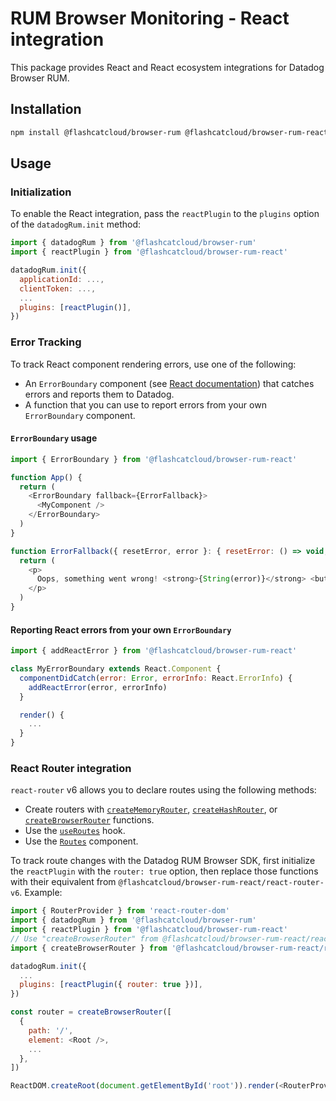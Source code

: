 # RUM Browser Monitoring - React integration

This package provides React and React ecosystem integrations for Datadog Browser RUM.

## Installation

```bash
npm install @flashcatcloud/browser-rum @flashcatcloud/browser-rum-react
```

## Usage

### Initialization

To enable the React integration, pass the `reactPlugin` to the `plugins` option of the `datadogRum.init` method:

```javascript
import { datadogRum } from '@flashcatcloud/browser-rum'
import { reactPlugin } from '@flashcatcloud/browser-rum-react'

datadogRum.init({
  applicationId: ...,
  clientToken: ...,
  ...
  plugins: [reactPlugin()],
})
```

### Error Tracking

To track React component rendering errors, use one of the following:

- An `ErrorBoundary` component (see [React documentation][1]) that catches errors and reports them to Datadog.
- A function that you can use to report errors from your own `ErrorBoundary` component.

#### `ErrorBoundary` usage

```javascript
import { ErrorBoundary } from '@flashcatcloud/browser-rum-react'

function App() {
  return (
    <ErrorBoundary fallback={ErrorFallback}>
      <MyComponent />
    </ErrorBoundary>
  )
}

function ErrorFallback({ resetError, error }: { resetError: () => void; error: unknown }) {
  return (
    <p>
      Oops, something went wrong! <strong>{String(error)}</strong> <button onClick={resetError}>Retry</button>
    </p>
  )
}
```

#### Reporting React errors from your own `ErrorBoundary`

```javascript
import { addReactError } from '@flashcatcloud/browser-rum-react'

class MyErrorBoundary extends React.Component {
  componentDidCatch(error: Error, errorInfo: React.ErrorInfo) {
    addReactError(error, errorInfo)
  }

  render() {
    ...
  }
}

```

### React Router integration

`react-router` v6 allows you to declare routes using the following methods:

- Create routers with [`createMemoryRouter`][2], [`createHashRouter`][3], or [`createBrowserRouter`][4] functions.
- Use the [`useRoutes`][5] hook.
- Use the [`Routes`][6] component.

To track route changes with the Datadog RUM Browser SDK, first initialize the `reactPlugin` with the `router: true` option, then replace those functions with their equivalent from `@flashcatcloud/browser-rum-react/react-router-v6`. Example:

```javascript
import { RouterProvider } from 'react-router-dom'
import { datadogRum } from '@flashcatcloud/browser-rum'
import { reactPlugin } from '@flashcatcloud/browser-rum-react'
// Use "createBrowserRouter" from @flashcatcloud/browser-rum-react/react-router-v6 instead of react-router-dom:
import { createBrowserRouter } from '@flashcatcloud/browser-rum-react/react-router-v6'

datadogRum.init({
  ...
  plugins: [reactPlugin({ router: true })],
})

const router = createBrowserRouter([
  {
    path: '/',
    element: <Root />,
    ...
  },
])

ReactDOM.createRoot(document.getElementById('root')).render(<RouterProvider router={router} />)
```

[1]: https://react.dev/reference/react/Component#catching-rendering-errors-with-an-error-boundary
[2]: https://reactrouter.com/en/main/routers/create-memory-router
[3]: https://reactrouter.com/en/main/routers/create-hash-router
[4]: https://reactrouter.com/en/main/routers/create-browser-router
[5]: https://reactrouter.com/en/main/hooks/use-routes
[6]: https://reactrouter.com/en/main/components/routes
